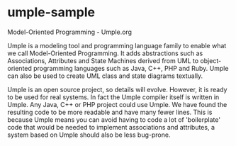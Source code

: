 # umple-sample

Model-Oriented Programming - Umple.org

Umple is a modeling tool and programming language family to enable what we call Model-Oriented Programming. It adds abstractions such as Associations, Attributes and State Machines derived from UML to object-oriented programming languages such as Java, C++, PHP and Ruby. Umple can also be used to create UML class and state diagrams textually.

Umple is an open source project, so details will evolve. However, it is ready to be used for real systems. In fact the Umple compiler itself is written in Umple. Any Java, C++ or PHP project could use Umple. We have found the resulting code to be more readable and have many fewer lines. This is because Umple means you can avoid having to code a lot of 'boilerplate' code that would be needed to implement associations and attributes, a system based on Umple should also be less bug-prone.
